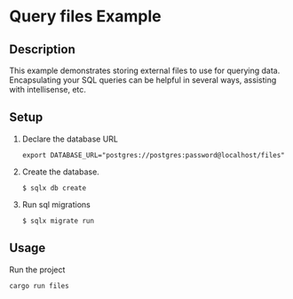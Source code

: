 # Query files Example

## Description

This example demonstrates storing external files to use for querying data.
Encapsulating your SQL queries can be helpful in several ways, assisting with intellisense,
etc.


## Setup

1. Declare the database URL

    ```
    export DATABASE_URL="postgres://postgres:password@localhost/files"
    ```

2. Create the database.

    ```
    $ sqlx db create
    ```

3. Run sql migrations

    ```
    $ sqlx migrate run
    ```

## Usage

Run the project

```
cargo run files
```